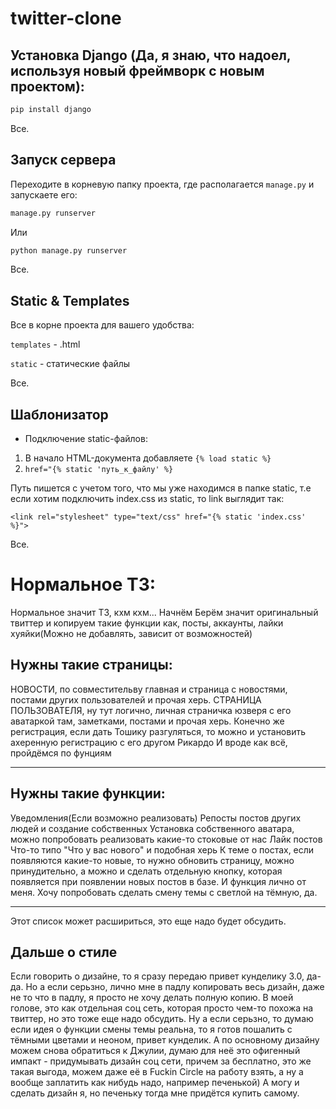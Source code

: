 # twitter-clone


## Установка Django (Да, я знаю, что надоел, используя новый фреймворк с новым проектом):

```sh 
pip install django
```
Все.


## Запуск сервера
Переходите в корневую папку проекта, где располагается `manage.py` и запускаете его:
```sh
manage.py runserver
```
Или
```sh
python manage.py runserver
```
Все.


## Static & Templates
Все в корне проекта для вашего удобства:

`templates` - .html

`static` - статические файлы

Все.


## Шаблонизатор
* Подключение static-файлов:

1. В начало HTML-документа добавляете `{% load static %}`
2. `href="{% static 'путь_к_файлу' %}` 

Путь пишется с учетом того, что мы уже находимся в папке static, т.е если хотим подключить index.css из static, то link выглядит так: 

`<link rel="stylesheet" type="text/css" href="{% static 'index.css' %}">`

Все.


# Нормальное ТЗ:
Нормальное значит ТЗ, кхм кхм... Начнём
Берём значит оригинальный твиттер и копируем такие функции как, посты, аккаунты, лайки хуяйки(Можно не добавлять, зависит от возможностей)
## Нужны такие страницы:
НОВОСТИ, по совместительву главная и страница с новостями, постами других пользователей 
и прочая херь.
СТРАНИЦА ПОЛЬЗОВАТЕЛЯ, ну тут логично, личная страничка юзверя с его аватаркой там, заметками, постами 
и прочая херь.
Конечно же регистрация, если дать Тошику разгуляться, то можно и установить ахеренную регистрацию с его другом Рикардо
И вроде как всё, пройдёмся по фунциям
____________________________________ 
## Нужны такие функции:
Уведомления(Если возможно реализовать)
Репосты постов других людей и создание собственных
Установка собственного аватара, можно попробовать реализовать какие-то стоковые от нас
Лайк постов
Что-то типо "Что у вас нового" и подобная херь
К теме о постах, если появляются какие-то новые, то нужно обновить страницу, можно принудительно, а можно и сделать отдельную кнопку,
которая появляется при появлении новых постов в базе.
И функция лично от меня. Хочу попробовать сделать смену темы с светлой на тёмную, да.
____________________________________
Этот список может расшириться, это еще надо будет обсудить.

## Дальше о стиле
Если говорить о дизайне, то я сразу передаю привет кунделику 3.0, да-да.
Но а если серьзно, лично мне в падлу копировать весь дизайн, даже не то что в падлу, я просто не хочу делать полную копию.
В моей голове, это как отдельная соц сеть, которая просто чем-то похожа на твиттер, но это тоже еще надо обсудить.
Ну а если серьзно, то думаю если идея о функции смены темы реальна, то я готов пошалить с тёмными цветами и неоном, привет кунделик.
А по основному дизайну можем снова обратиться к Джулии, думаю для неё это офигенный импакт -  придумывать дизайн соц сети, причем за бесплатно, это же такая выгода, можем даже её в Fuckin Circle на работу взять, а ну а вообще заплатить как нибудь надо, например печенькой) А могу и сделать дизайн я, но печеньку тогда мне придётся купить самому.




